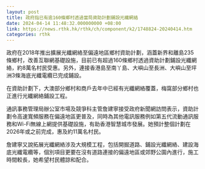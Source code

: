 ```yaml
---
layout: post
title: 政府指已有逾160條鄉村透過當局資助計劃鋪設光纖網絡
date: 2024-04-14 11:48:32.000000000 +08:00
link: https://news.rthk.hk/rthk/ch/component/k2/1748824-20240414.htm
categories: rthk
---
```


政府在2018年推出擴展光纖網絡至偏遠地區鄉村資助計劃，涵蓋新界和離島235條鄉村，改善互聯網基礎設施，目前已有超過160條鄉村透過資助計劃鋪設光纖網絡，約8萬名村民受惠。另外，連接香港島至南丫島、大嶼山至長洲、大嶼山至坪洲3條海底光纖電纜已完成鋪設。

在資助計劃下，大澳部分鄉村和商戶去年中已經有光纖網絡覆蓋，梅窩部分鄉村也正進行光纖網絡鋪設工程。

通訊事務管理局辦公室市場及競爭科主管詹建寧接受政府新聞網訪問表示，資助計劃令高速寬頻服務在偏遠地區更普及，同時為其他電訊服務例如第五代流動通訊服務和Wi-Fi無線上網提供基礎設施，有助香港智慧城市發展。她預計整個計劃在2026年或之前完成，惠及約11萬名村民。

詹建寧又說拓展光纖網絡涉及大規模工程，包括開掘道路、鋪設光纖網絡、建設海底光纖電纜等，個別項目更要在沒有道路連接的偏遠地區或郊野公園內進行，施工時間較長，她希望村民體諒和配合。
